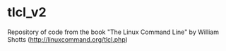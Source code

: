 # tlcl_v2
Repository of code from the book "The Linux Command Line" by William Shotts (http://linuxcommand.org/tlcl.php)
